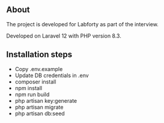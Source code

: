 ## About

The project is developed for Labforty as part of the interview.

Developed on Laravel 12 with PHP version 8.3. 

## Installation steps

- Copy .env.example
- Update DB credentials in .env
- composer install
- npm install
- npm run build
- php artisan key:generate
- php artisan migrate
- php artisan db:seed
